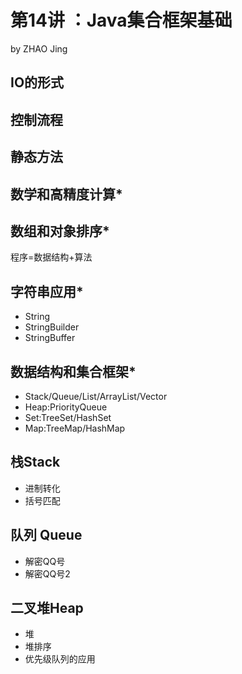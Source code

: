 # 第14讲 ：Java集合框架基础
by ZHAO Jing
## IO的形式
## 控制流程
## 静态方法
## 数学和高精度计算*
## 数组和对象排序*

程序=数据结构+算法

## 字符串应用*
- String 
- StringBuilder
- StringBuffer
## 数据结构和集合框架*
- Stack/Queue/List/ArrayList/Vector
- Heap:PriorityQueue
- Set:TreeSet/HashSet
- Map:TreeMap/HashMap

 ## 栈Stack
 - 进制转化
 - 括号匹配
 ## 队列 Queue
 - 解密QQ号
 - 解密QQ号2
 ## 二叉堆Heap 
 - 堆
 - 堆排序
 - 优先级队列的应用
 
 